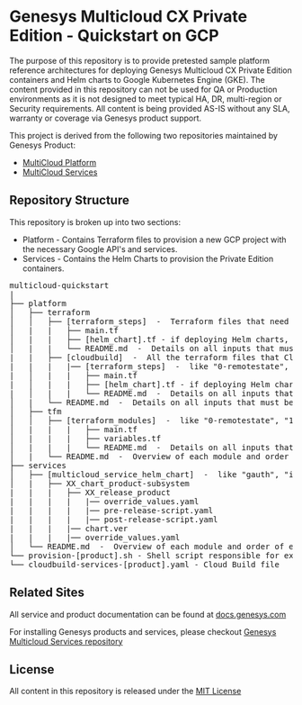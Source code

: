 # Genesys Multicloud CX Private Edition - Quickstart on GCP

The purpose of this repository is to provide pretested sample platform reference architectures for deploying Genesys Multicloud CX Private Edition containers and Helm charts to Google Kubernetes Engine (GKE).  The content provided in this repository can not be used for QA or Production environments as it is not designed to meet typical HA, DR, multi-region or Security requirements.  All content is being provided AS-IS without any SLA, warranty or coverage via Genesys product support.

This project is derived from the following two repositories maintained by Genesys Product:
* [MultiCloud Platform](https://github.com/genesys/multicloud-platform)
* [MultiCloud Services](https://github.com/genesys/multicloud-services)

## Repository Structure

This repository is broken up into two sections:
* Platform - Contains Terraform files to provision a new GCP project with the necessary Google API's and services. 
* Services - Contains the Helm Charts to provision the Private Edition containers. 

<pre>
multicloud-quickstart
|
├── platform
│   ├── terraform
│   │   ├── [terraform_steps]  -  Terraform files that need to be manually invoked before Cloud Build can take over. like "0-remotestate", "1-network", ...
│   |   |   ├── main.tf
│   |   |   ├── [helm_chart].tf - if deploying Helm charts, then the value overrides per chart
│   |   |   └── README.md  -  Details on all inputs that must be modified
|   |   ├── [cloudbuild]  -  All the terraform files that Cloud Build will automatically loop thru and apply
|   |   |   |── [terraform_steps]  -  like "0-remotestate", "1-network", ...
|   │   |   |   ├── main.tf
|   │   |   |   ├── [helm_chart].tf - if deploying Helm charts, then the value overrides per chart
|   │   |   |   └── README.md  -  Details on all inputs that must be modified
│   |   └── README.md  -  Details on all inputs that must be modified
│   ├── tfm
│   │   ├── [terraform_modules]  -  like "0-remotestate", "1-cloudbuild", ...
│   |   |   |   ├── main.tf
│   |   |   |   ├── variables.tf
│   |   |   |   └── README.md  -  Details on all inputs that must be modified
│   |   └── README.md  -  Overview of each module and order of execution
├── services
│   ├── [multicloud_service_helm_chart]  -  like "gauth", "iwd", ...
│   |   ├── XX_chart_product-subsystem
|   |   |   ├── XX_release_product
|   |   |   |   |── override_values.yaml
|   |   |   |   |── pre-release-script.yaml
|   |   |   |   |── post-release-script.yaml
|   |   |   |── chart.ver
|   |   |   |── override_values.yaml
│   └── README.md  -  Overview of each module and order of execution
└── provision-[product].sh - Shell script responsible for executing the Helm Charts for the specific product
└── cloudbuild-services-[product].yaml - Cloud Build file
</pre>

## Related Sites

All service and product documentation can be found at [docs.genesys.com](https://docs.genesys.com)

For installing Genesys products and services, please checkout [Genesys Multicloud Services repository](https://github.com/genesys/multicloud-services)


## License

All content in this repository is released under the [MIT License](LICENSE)
